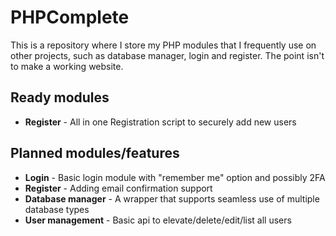 # PHPComplete
This is a repository where I store my PHP modules that I frequently use on other projects, such as database manager, login and register. The point isn't to make a working website.

## Ready modules
 - **Register** - All in one Registration script to securely add new users

## Planned modules/features
 - **Login** - Basic login module with "remember me" option and possibly 2FA
 - **Register** - Adding email confirmation support
 - **Database manager** - A wrapper that supports seamless use of multiple database types
 - **User management** - Basic api to elevate/delete/edit/list all users
 
